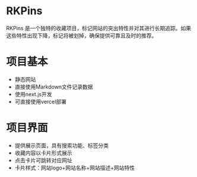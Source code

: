 # RKPins
RKPins 是一个独特的收藏项目，标记网站的突出特性并对其进行长期追踪。如果这些特性出现下降，标记将被划掉，确保提供可靠且及时的推荐。 

# 项目基本
- 静态网站
- 直接使用Markdown文件记录数据
- 使用next.js开发
- 可直接使用vercel部署

# 项目界面
- 提供展示页面，具有搜索功能、标签分类
- 收藏内容以卡片形式展示
- 点击卡片可跳转对应网址
- 卡片样式：网站logo+网站名称+网站描述+网站特性